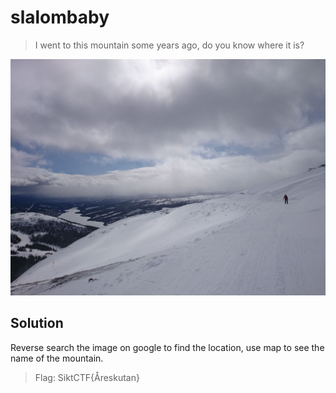 # slalombaby
> I went to this mountain some years ago, do you know where it is?

![slalombaby.jpg](slalombaby.jpg)

## Solution

Reverse search the image on google to find the location, use map to see the name of the mountain.

> Flag: SiktCTF{Åreskutan}